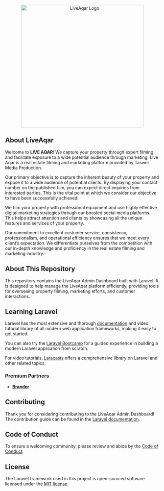 <p align="center"><a href="https://liveaqar.com" target="_blank"><img src="https://liveaqar.com/wp-content/uploads/2024/01/image-57.webp" width="400" alt="LiveAqar Logo"></a></p>

## About LiveAqar

Welcome to **LIVE AQAR**! We capture your property through expert filming and facilitate exposure to a wide potential audience through marketing. Live Aqar is a real estate filming and marketing platform provided by Taswer Media Production.

Our primary objective is to capture the inherent beauty of your property and expose it to a wide audience of potential clients. By displaying your contact number on the published film, you can expect direct inquiries from interested parties. This is the vital point at which we consider our objective to have been successfully achieved.

We film your property with professional equipment and use highly effective digital marketing strategies through our boosted social media platforms. This helps attract attention and clients by showcasing all the unique features and services of your property.

Our commitment to excellent customer service, consistency, professionalism, and operational efficiency ensures that we meet every client’s expectation. We differentiate ourselves from the competition with our in-depth knowledge and proficiency in the real estate filming and marketing industry.

## About This Repository

This repository contains the LiveAqar Admin Dashboard built with Laravel. It is designed to help manage the LiveAqar platform efficiently, providing tools for overseeing property filming, marketing efforts, and customer interactions.

## Learning Laravel

Laravel has the most extensive and thorough [documentation](https://laravel.com/docs) and video tutorial library of all modern web application frameworks, making it easy to get started.

You can also try the [Laravel Bootcamp](https://bootcamp.laravel.com) for a guided experience in building a modern Laravel application from scratch.

For video tutorials, [Laracasts](https://laracasts.com) offers a comprehensive library on Laravel and other related topics.

### Premium Partners

- **[Brander](https://brander.qa)**

## Contributing

Thank you for considering contributing to the LiveAqar Admin Dashboard! The contribution guide can be found in the [Laravel documentation](https://laravel.com/docs/contributions).

## Code of Conduct

To ensure a welcoming community, please review and abide by the [Code of Conduct](https://laravel.com/docs/contributions#code-of-conduct).

## License

The Laravel framework used in this project is open-sourced software licensed under the [MIT license](https://opensource.org/licenses/MIT).
